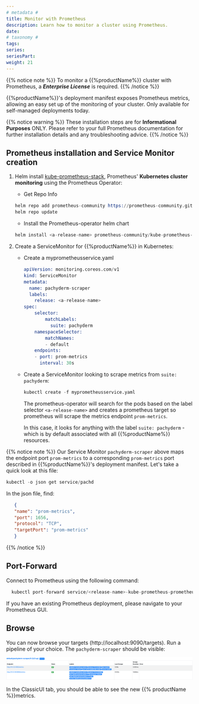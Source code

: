 ```yaml
---
# metadata # 
title: Monitor with Prometheus
description: Learn how to monitor a cluster using Prometheus. 
date: 
# taxonomy #
tags: 
series:
seriesPart:
weight: 21
--- 
```


{{% notice note %}}
To monitor a {{%productName%}} cluster
with Prometheus, a ***Enterprise License*** is required. 
{{% /notice %}}


{{%productName%}}'s deployment manifest exposes Prometheus metrics, 
allowing an easy set up of the monitoring of your cluster.
Only available for self-managed deployments today. 


{{% notice warning %}}
These installation steps are for **Informational Purposes** ONLY. 
Please refer to your full Prometheus documentation for further installation details and any troubleshooting advice.
{{% /notice %}}

## Prometheus installation and Service Monitor creation
1. Helm install [kube-prometheus-stack](https://github.com/prometheus-community/helm-charts/tree/main/charts/kube-prometheus-stack#kube-prometheus-stack),
Prometheus' **Kubernetes cluster monitoring** using the Prometheus Operator:

    - Get Repo Info
    ```s
    helm repo add prometheus-community https://prometheus-community.github.io/helm-charts
    helm repo update
    ```

    - Install the Prometheus-operator helm chart
    ```s
    helm install <a-release-name> prometheus-community/kube-prometheus-stack
    ```

1. Create a ServiceMonitor for {{%productName%}} in Kubernetes:
    - Create a myprometheusservice.yaml
        ```s
        apiVersion: monitoring.coreos.com/v1
        kind: ServiceMonitor
        metadata:
          name: pachyderm-scraper
          labels:
            release: <a-release-name>
        spec:
            selector:
                matchLabels:
                  suite: pachyderm
            namespaceSelector:
                matchNames:
                - default
            endpoints:
            - port: prom-metrics
              interval: 30s
        ```
    - Create a ServiceMonitor looking to scrape metrics from `suite: pachyderm`:
        ```s
        kubectl create -f myprometheusservice.yaml
        ```
        The prometheus-operator will search for the pods based on the label selector `<a-release-name>`
        and creates a prometheus target so prometheus will scrape the metrics endpoint `prom-metrics`.

        In this case, it looks for anything with the label `suite: pachyderm` -
        which is by default associated with all {{%productName%}} resources.

{{% notice note %}}
   Our Service Monitor `pachyderm-scraper` above maps the endpoint port `prom-metrics`
       to a corresponding `prom-metrics` port described in {{%productName%}}'s deployment manifest.
       Let's take a quick look at this file:

   ```s
   kubectl -o json get service/pachd
   ```
   In the json file, find:

   ```json
      {
      "name": "prom-metrics",
      "port": 1656,
      "protocol": "TCP",
      "targetPort": "prom-metrics"
      }
   ```
   {{% /notice %}}
    
## Port-Forward

Connect to Prometheus using the following command:

```s
  kubectl port-forward service/<release-name>-kube-prometheus-prometheus 9090
```
If you have an existing Prometheus deployment, please navigate to your Prometheus GUI.

## Browse
You can now browse your targets (http://localhost:9090/targets).
Run a pipeline of your choice. The `pachyderm-scraper` should be visible:

![pachyderm scraper target](/images/prometheus_target_pachyderm_scaper.png)

In the ClassicUI tab, you should be able to see the new {{% productName %}}metrics.

